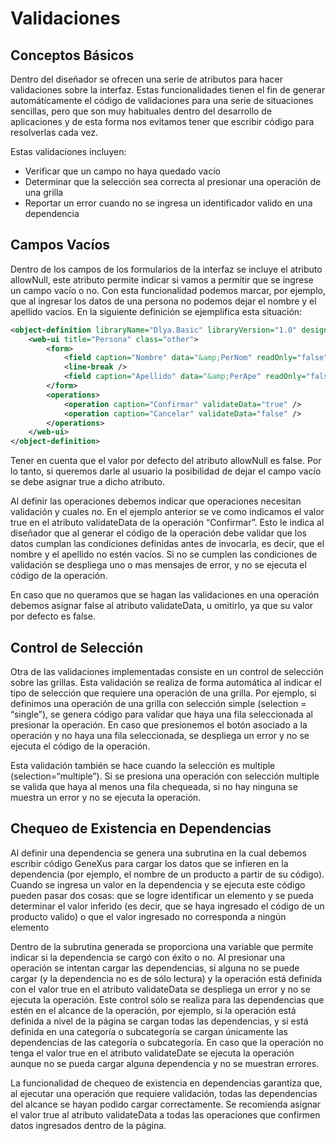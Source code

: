 # Validaciones

## Conceptos Básicos 

Dentro del diseñador se ofrecen una serie de atributos para hacer validaciones sobre la
interfaz. Estas funcionalidades tienen el fin de generar automáticamente el código de
validaciones para una serie de situaciones sencillas, pero que son muy habituales dentro del
desarrollo de aplicaciones y de esta forma nos evitamos tener que escribir código para
resolverlas cada vez.

Estas validaciones incluyen:

* Verificar que un campo no haya quedado vacío
* Determinar que la selección sea correcta al presionar una operación de una grilla
* Reportar un error cuando no se ingresa un identificador valido en una dependencia 

## Campos Vacíos


Dentro de los campos de los formularios de la interfaz se incluye el atributo allowNull, este
atributo permite indicar si vamos a permitir que se ingrese un campo vacío o no. Con esta
funcionalidad podemos marcar, por ejemplo, que al ingresar los datos de una persona no
podemos dejar el nombre y el apellido vacíos. En la siguiente definición se ejemplifica esta
situación:

``` xml
<object-definition libraryName="Dlya.Basic" libraryVersion="1.0" designer="WebUI">
    <web-ui title="Persona" class="other">
        <form>
            <field caption="Nombre" data="&amp;PerNom" readOnly="false" allowNull="false" />
            <line-break />
            <field caption="Apellido" data="&amp;PerApe" readOnly="false" allowNull="false" />
        </form>
        <operations>
            <operation caption="Confirmar" validateData="true" />
            <operation caption="Cancelar" validateData="false" />
        </operations>
    </web-ui>
</object-definition>
```

Tener en cuenta que el valor por defecto del atributo allowNull es false. Por lo tanto, si
queremos darle al usuario la posibilidad de dejar el campo vacío se debe asignar true a dicho
atributo.

Al definir las operaciones debemos indicar que operaciones necesitan validación y cuales no.
En el ejemplo anterior se ve como indicamos el valor true en el atributo validateData de la
operación “Confirmar”. Esto le indica al diseñador que al generar el código de la operación
debe validar que los datos cumplan las condiciones definidas antes de invocarla, es decir,
que el nombre y el apellido no estén vacíos. Si no se cumplen las condiciones de validación
se despliega uno o mas mensajes de error, y no se ejecuta el código de la operación.

En caso que no queramos que se hagan las validaciones en una operación debemos asignar
false al atributo validateData, u omitirlo, ya que su valor por defecto es false. 

## Control de Selección 

Otra de las validaciones implementadas consiste en un control de selección sobre las grillas.
Esta validación se realiza de forma automática al indicar el tipo de selección que requiere
una operación de una grilla. Por ejemplo, si definimos una operación de una grilla con
selección simple (selection = “single”), se genera código para validar que haya una fila
seleccionada al presionar la operación. En caso que presionemos el botón asociado a la
operación y no haya una fila seleccionada, se despliega un error y no se ejecuta el código de
la operación.

Esta validación también se hace cuando la selección es multiple (selection=“multiple”). Si se
presiona una operación con selección multiple se valida que haya al menos una fila
chequeada, si no hay ninguna se muestra un error y no se ejecuta la operación. 

## Chequeo de Existencia en Dependencias

Al definir una dependencia se genera una subrutina en la cual debemos escribir código
GeneXus para cargar los datos que se infieren en la dependencia (por ejemplo, el nombre de
un producto a partir de su código). Cuando se ingresa un valor en la dependencia y se ejecuta
este código pueden pasar dos cosas: que se logre identificar un elemento y se pueda determinar el valor inferido (es decir, que se haya ingresado el código de un producto valido)
o que el valor ingresado no corresponda a ningún elemento

Dentro de la subrutina generada se proporciona una variable que permite indicar si la
dependencia se cargó con éxito o no. Al presionar una operación se intentan cargar las
dependencias, si alguna no se puede cargar (y la dependencia no es de sólo lectura) y la
operación está definida con el valor true en el atributo validateData se despliega un error y
no se ejecuta la operación. Este control sólo se realiza para las dependencias que estén en
el alcance de la operación, por ejemplo, si la operación está definida a nivel de la página se
cargan todas las dependencias, y si está definida en una categoría o subcategoría se cargan
únicamente las dependencias de las categoría o subcategoría. En caso que la operación no
tenga el valor true en el atributo validateDate se ejecuta la operación aunque no se pueda
cargar alguna dependencia y no se muestran errores.

La funcionalidad de chequeo de existencia en dependencias garantiza que, al ejecutar una
operación que requiere validación, todas las dependencias del alcance se hayan podido
cargar correctamente. Se recomienda asignar el valor true al atributo validateData a todas
las operaciones que confirmen datos ingresados dentro de la página.



